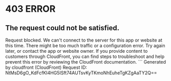 # 403 ERROR

## The request could not be satisfied.

Request blocked. We can't connect to the server for this app or website at this time. There might be too much traffic or a configuration error. Try again later, or contact the app or website owner. If you provide content to customers through CloudFront, you can find steps to troubleshoot and help prevent this error by reviewing the CloudFront documentation. ```
Generated by cloudfront (CloudFront)
Request ID: NtMsD6gO_KdFcfKI4HG5ISft74AUTsvKyTKmoNhEuheTgKZgAaTY2Q==

```

